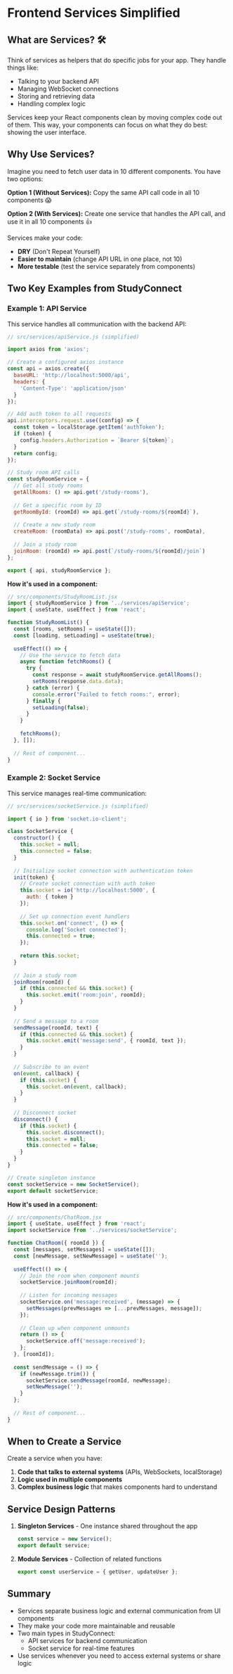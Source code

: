 # Frontend Services Simplified

## What are Services? 🛠️

Think of services as helpers that do specific jobs for your app. They handle things like:
- Talking to your backend API
- Managing WebSocket connections
- Storing and retrieving data
- Handling complex logic

Services keep your React components clean by moving complex code out of them. This way, your components can focus on what they do best: showing the user interface.

## Why Use Services?

Imagine you need to fetch user data in 10 different components. You have two options:

**Option 1 (Without Services):** Copy the same API call code in all 10 components 😱

**Option 2 (With Services):** Create one service that handles the API call, and use it in all 10 components 👍

Services make your code:
- **DRY** (Don't Repeat Yourself)
- **Easier to maintain** (change API URL in one place, not 10)
- **More testable** (test the service separately from components)

## Two Key Examples from StudyConnect

### Example 1: API Service

This service handles all communication with the backend API:

```javascript
// src/services/apiService.js (simplified)

import axios from 'axios';

// Create a configured axios instance
const api = axios.create({
  baseURL: 'http://localhost:5000/api',
  headers: {
    'Content-Type': 'application/json'
  }
});

// Add auth token to all requests
api.interceptors.request.use((config) => {
  const token = localStorage.getItem('authToken');
  if (token) {
    config.headers.Authorization = `Bearer ${token}`;
  }
  return config;
});

// Study room API calls
const studyRoomService = {
  // Get all study rooms
  getAllRooms: () => api.get('/study-rooms'),
  
  // Get a specific room by ID
  getRoomById: (roomId) => api.get(`/study-rooms/${roomId}`),
  
  // Create a new study room
  createRoom: (roomData) => api.post('/study-rooms', roomData),
  
  // Join a study room
  joinRoom: (roomId) => api.post(`/study-rooms/${roomId}/join`)
};

export { api, studyRoomService };
```

**How it's used in a component:**

```jsx
// src/components/StudyRoomList.jsx
import { studyRoomService } from '../services/apiService';
import { useState, useEffect } from 'react';

function StudyRoomList() {
  const [rooms, setRooms] = useState([]);
  const [loading, setLoading] = useState(true);
  
  useEffect(() => {
    // Use the service to fetch data
    async function fetchRooms() {
      try {
        const response = await studyRoomService.getAllRooms();
        setRooms(response.data.data);
      } catch (error) {
        console.error("Failed to fetch rooms:", error);
      } finally {
        setLoading(false);
      }
    }
    
    fetchRooms();
  }, []);
  
  // Rest of component...
}
```

### Example 2: Socket Service

This service manages real-time communication:

```javascript
// src/services/socketService.js (simplified)

import { io } from 'socket.io-client';

class SocketService {
  constructor() {
    this.socket = null;
    this.connected = false;
  }
  
  // Initialize socket connection with authentication token
  init(token) {
    // Create socket connection with auth token
    this.socket = io('http://localhost:5000', {
      auth: { token }
    });
    
    // Set up connection event handlers
    this.socket.on('connect', () => {
      console.log('Socket connected');
      this.connected = true;
    });
    
    return this.socket;
  }
  
  // Join a study room
  joinRoom(roomId) {
    if (this.connected && this.socket) {
      this.socket.emit('room:join', roomId);
    }
  }
  
  // Send a message to a room
  sendMessage(roomId, text) {
    if (this.connected && this.socket) {
      this.socket.emit('message:send', { roomId, text });
    }
  }
  
  // Subscribe to an event
  on(event, callback) {
    if (this.socket) {
      this.socket.on(event, callback);
    }
  }
  
  // Disconnect socket
  disconnect() {
    if (this.socket) {
      this.socket.disconnect();
      this.socket = null;
      this.connected = false;
    }
  }
}

// Create singleton instance
const socketService = new SocketService();
export default socketService;
```

**How it's used in a component:**

```jsx
// src/components/ChatRoom.jsx
import { useState, useEffect } from 'react';
import socketService from '../services/socketService';

function ChatRoom({ roomId }) {
  const [messages, setMessages] = useState([]);
  const [newMessage, setNewMessage] = useState('');
  
  useEffect(() => {
    // Join the room when component mounts
    socketService.joinRoom(roomId);
    
    // Listen for incoming messages
    socketService.on('message:received', (message) => {
      setMessages(prevMessages => [...prevMessages, message]);
    });
    
    // Clean up when component unmounts
    return () => {
      socketService.off('message:received');
    };
  }, [roomId]);
  
  const sendMessage = () => {
    if (newMessage.trim()) {
      socketService.sendMessage(roomId, newMessage);
      setNewMessage('');
    }
  };
  
  // Rest of component...
}
```

## When to Create a Service

Create a service when you have:

1. **Code that talks to external systems** (APIs, WebSockets, localStorage)
2. **Logic used in multiple components**
3. **Complex business logic** that makes components hard to understand

## Service Design Patterns

1. **Singleton Services** - One instance shared throughout the app
   ```javascript
   const service = new Service();
   export default service;
   ```

2. **Module Services** - Collection of related functions
   ```javascript
   export const userService = { getUser, updateUser };
   ```

## Summary

- Services separate business logic and external communication from UI components
- They make your code more maintainable and reusable
- Two main types in StudyConnect:
  - API services for backend communication
  - Socket service for real-time features
- Use services whenever you need to access external systems or share logic 